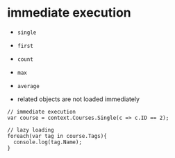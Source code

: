 # immediate execution

- `single`
- `first`
- `count`
- `max`
- `average`

- related objects are not loaded immediately

```
// immediate execution
var course = context.Courses.Single(c => c.ID == 2);

// lazy loading
foreach(var tag in course.Tags){
  console.log(tag.Name);
}
```
